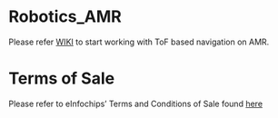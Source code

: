 # Robotics_AMR

Please refer [WIKI](https://github.com/ArrowElectronics/Robotics_AMR/wiki/) to start working with ToF based navigation on AMR.

# Terms of Sale

Please refer to eInfochips’ Terms and Conditions of Sale found [here](https://uat.arrow.com/en/legal/terms-and-conditions-of-sale)
